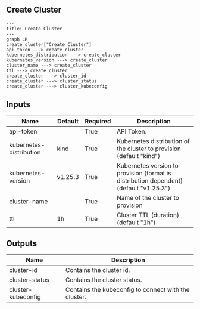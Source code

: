 ## Create Cluster

```mermaid
---
title: Create Cluster
---
graph LR
create_cluster["Create Cluster"]
api_token ---> create_cluster
kubernetes_distribution ---> create_cluster
kubernetes_version ---> create_cluster
cluster_name ---> create_cluster
ttl ---> create_cluster
create_cluster ---> cluster_id
create_cluster ---> cluster_status
create_cluster ---> cluster_kubeconfig
```
## Inputs
| Name | Default | Required | Description |
| --- | --- | --- | --- |
| api-token |  | True | API Token. |
| kubernetes-distribution | kind | True | Kubernetes distribution of the cluster to provision (default "kind") |
| kubernetes-version | v1.25.3 | True | Kubernetes version to provision (format is distribution dependent) (default "v1.25.3") |
| cluster-name |  | True | Name of the cluster to provision |
| ttl | 1h | True | Cluster TTL (duration) (default "1h") |

## Outputs
| Name | Description |
| --- | --- |
| cluster-id | Contains the cluster id. |
| cluster-status | Contains the cluster status. |
| cluster-kubeconfig | Contains the kubeconfig to connect with the cluster. |

